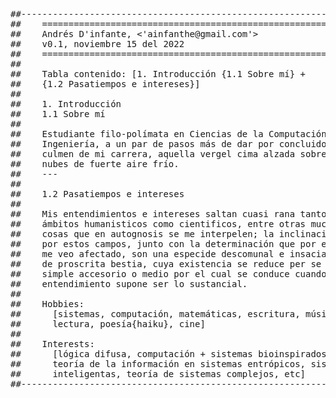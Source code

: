 <pre>
##---------------------------------------------------------------------------##
##    =======================================================
##    Andrés D'infante, <'ainfanthe@gmail.com'>
##    v0.1, noviembre 15 del 2022
##    =======================================================
##
##    Tabla contenido: [1. Introducción {1.1 Sobre mí} +
##    {1.2 Pasatiempos e intereses}]
##    
##    1. Introducción
##    1.1 Sobre mí
##    
##    Estudiante filo-polímata en Ciencias de la Computación e 
##    Ingeniería, a un par de pasos más de dar por concluido el
##    culmen de mi carrera, aquella vergel cima alzada sobre 
##    nubes de fuerte aire frío.    
##    ---
##    
##    1.2 Pasatiempos e intereses
##    
##    Mis entendimientos e intereses saltan cuasi rana tanto en
##    ámbitos humanisticos como cientificos, entre otras muchas
##    cosas que en autognosis se me interpelen; la inclinación
##    por estos campos, junto con la determinación que por ellos
##    me veo afectado, son una especide descomunal e insaciable
##    de proscrita bestia, cuya existencia se reduce per se a un
##    simple accesorio o medio por el cual se conduce cuando el
##    entendimiento supone ser lo sustancial.
##
##    Hobbies:
##      [sistemas, computación, matemáticas, escritura, música ...
##      lectura, poesía{haiku}, cine]
##
##    Interests:
##      [lógica difusa, computación + sistemas bioinspirados ...
##      teoría de la información en sistemas entrópicos, sistemas 
##      inteligentas, teoría de sistemas complejos, etc]
##---------------------------------------------------------------------------##
</pre>
